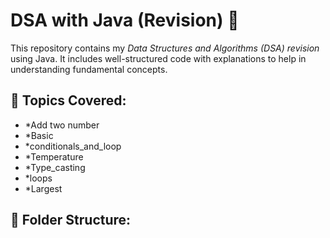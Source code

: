 # DSA with Java (Revision) 🚀

This repository contains my *Data Structures and Algorithms (DSA) revision* using Java. It includes well-structured code
with explanations to help in understanding fundamental concepts.

## 📌 Topics Covered:

- *Add two number
- *Basic
- *conditionals_and_loop
- *Temperature
- *Type_casting
- *loops
- *Largest
## 📂 Folder Structure: